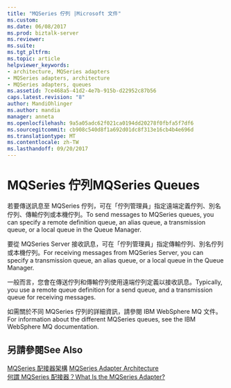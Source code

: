 ```yaml
---
title: "MQSeries 佇列 |Microsoft 文件"
ms.custom: 
ms.date: 06/08/2017
ms.prod: biztalk-server
ms.reviewer: 
ms.suite: 
ms.tgt_pltfrm: 
ms.topic: article
helpviewer_keywords:
- architecture, MQSeries adapters
- MQSeries adapters, architecture
- MQSeries adapters, queues
ms.assetid: 7ce468a5-41d2-4e7b-915b-d22952c87b56
caps.latest.revision: "8"
author: MandiOhlinger
ms.author: mandia
manager: anneta
ms.openlocfilehash: 9a5a05adc62f021ca0194dd20278f0fbfa5f7df6
ms.sourcegitcommit: cb908c540d8f1a692d01dc8f313e16cb4b4e696d
ms.translationtype: MT
ms.contentlocale: zh-TW
ms.lasthandoff: 09/20/2017
---
```

# <a name="mqseries-queues"></a><span data-ttu-id="5bffb-102">MQSeries 佇列</span><span class="sxs-lookup"><span data-stu-id="5bffb-102">MQSeries Queues</span></span>
<span data-ttu-id="5bffb-103">若要傳送訊息至 MQSeries 佇列，可在「佇列管理員」指定遠端定義佇列、別名佇列、傳輸佇列或本機佇列。</span><span class="sxs-lookup"><span data-stu-id="5bffb-103">To send messages to MQSeries queues, you can specify a remote definition queue, an alias queue, a transmission queue, or a local queue in the Queue Manager.</span></span>  
  
 <span data-ttu-id="5bffb-104">要從 MQSeries Server 接收訊息，可在「佇列管理員」指定傳輸佇列、別名佇列或本機佇列。</span><span class="sxs-lookup"><span data-stu-id="5bffb-104">For receiving messages from MQSeries Server, you can specify a transmission queue, an alias queue, or a local queue in the Queue Manager.</span></span>  
  
 <span data-ttu-id="5bffb-105">一般而言，您會在傳送佇列和傳輸佇列使用遠端佇列定義以接收訊息。</span><span class="sxs-lookup"><span data-stu-id="5bffb-105">Typically, you use a remote queue definition for a send queue, and a transmission queue for receiving messages.</span></span>  
  
 <span data-ttu-id="5bffb-106">如需關於不同 MQSeries 佇列的詳細資訊，請參閱 IBM WebSphere MQ 文件。</span><span class="sxs-lookup"><span data-stu-id="5bffb-106">For information about the different MQSeries queues, see the IBM WebSphere MQ documentation.</span></span>  
  
## <a name="see-also"></a><span data-ttu-id="5bffb-107">另請參閱</span><span class="sxs-lookup"><span data-stu-id="5bffb-107">See Also</span></span>  
 <span data-ttu-id="5bffb-108">[MQSeries 配接器架構](../core/mqseries-adapter-architecture.md) </span><span class="sxs-lookup"><span data-stu-id="5bffb-108">[MQSeries Adapter Architecture](../core/mqseries-adapter-architecture.md) </span></span>  
 [<span data-ttu-id="5bffb-109">何謂 MQSeries 配接器？</span><span class="sxs-lookup"><span data-stu-id="5bffb-109">What Is the MQSeries Adapter?</span></span>](../core/what-is-the-mqseries-adapter.md)